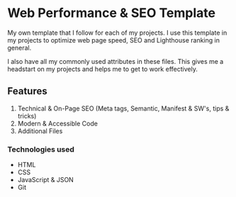 # Web Performance & SEO Template
My own template that I follow for each of my projects. I use this template in my projects to optimize web page speed, SEO and Lighthouse ranking in general.

I also have all my commonly used attributes in these files. This gives me a headstart on my projects and helps me to get to work effectively.

## Features

1. Technical & On-Page SEO (Meta tags, Semantic, Manifest & SW's, tips & tricks)
2. Modern & Accessible Code
3. Additional Files

### Technologies used

* HTML
* CSS
* JavaScript & JSON
* Git
